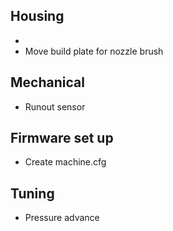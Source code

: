 ## Housing
*
* Move build plate for nozzle brush

## Mechanical
* Runout sensor

## Firmware set up
* Create machine.cfg

## Tuning
* Pressure advance

